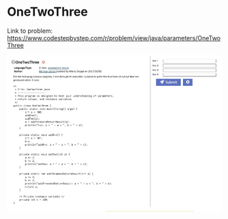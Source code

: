 # OneTwoThree
Link to problem: 
https://www.codestepbystep.com/r/problem/view/java/parameters/OneTwoThree

![screenshot of exercise 4](../DO-NOT-DELETE-screenshots/exercise-4.png)
